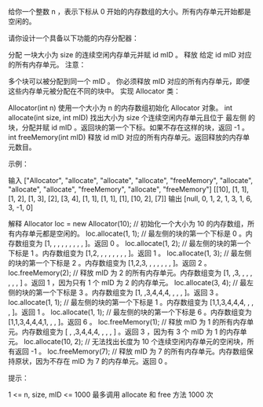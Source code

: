 给你一个整数 n ，表示下标从 0 开始的内存数组的大小。所有内存单元开始都是空闲的。

请你设计一个具备以下功能的内存分配器：

分配 一块大小为 size 的连续空闲内存单元并赋 id mID 。
释放 给定 id mID 对应的所有内存单元。
注意：

多个块可以被分配到同一个 mID 。
你必须释放 mID 对应的所有内存单元，即便这些内存单元被分配在不同的块中。
实现 Allocator 类：

Allocator(int n) 使用一个大小为 n 的内存数组初始化 Allocator 对象。
int allocate(int size, int mID) 找出大小为 size 个连续空闲内存单元且位于 最左侧 的块，分配并赋 id mID
。返回块的第一个下标。如果不存在这样的块，返回 -1 。
int freeMemory(int mID) 释放 id mID 对应的所有内存单元。返回释放的内存单元数目。

示例：

输入
["Allocator", "allocate", "allocate", "allocate", "freeMemory", "allocate", "allocate", "allocate", "freeMemory", "allocate", "freeMemory"]
[[10], [1, 1], [1, 2], [1, 3], [2], [3, 4], [1, 1], [1, 1], [1], [10, 2], [7]]
输出
[null, 0, 1, 2, 1, 3, 1, 6, 3, -1, 0]

解释
Allocator loc = new Allocator(10); // 初始化一个大小为 10 的内存数组，所有内存单元都是空闲的。
loc.allocate(1, 1); // 最左侧的块的第一个下标是 0 。内存数组变为 [1, , , , , , , , , ]。返回 0 。
loc.allocate(1, 2); // 最左侧的块的第一个下标是 1 。内存数组变为 [1,2, , , , , , , , ]。返回 1 。
loc.allocate(1, 3); // 最左侧的块的第一个下标是 2 。内存数组变为 [1,2,3, , , , , , , ]。返回 2 。
loc.freeMemory(2); // 释放 mID 为 2 的所有内存单元。内存数组变为 [1, ,3, , , , , , , ] 。返回 1 ，因为只有 1 个 mID 为 2
的内存单元。
loc.allocate(3, 4); // 最左侧的块的第一个下标是 3 。内存数组变为 [1, ,3,4,4,4, , , , ]。返回 3 。
loc.allocate(1, 1); // 最左侧的块的第一个下标是 1 。内存数组变为 [1,1,3,4,4,4, , , , ]。返回 1 。
loc.allocate(1, 1); // 最左侧的块的第一个下标是 6 。内存数组变为 [1,1,3,4,4,4,1, , , ]。返回 6 。
loc.freeMemory(1); // 释放 mID 为 1 的所有内存单元。内存数组变为 [ , ,3,4,4,4, , , , ] 。返回 3 ，因为有 3 个 mID 为 1
的内存单元。
loc.allocate(10, 2); // 无法找出长度为 10 个连续空闲内存单元的空闲块，所有返回 -1 。
loc.freeMemory(7); // 释放 mID 为 7 的所有内存单元。内存数组保持原状，因为不存在 mID 为 7 的内存单元。返回 0 。

提示：

1 <= n, size, mID <= 1000
最多调用 allocate 和 free 方法 1000 次

